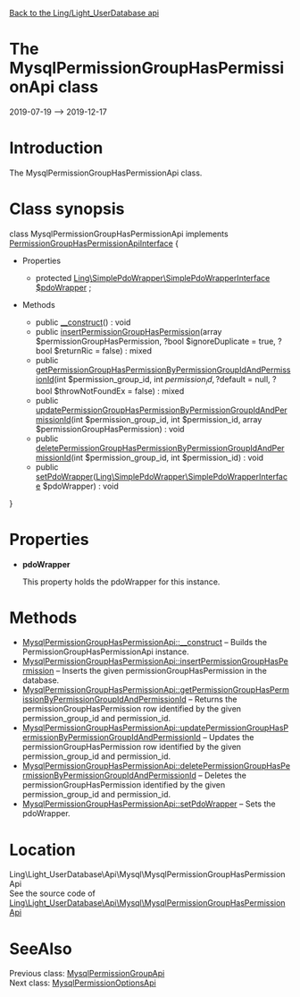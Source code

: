 [Back to the Ling/Light_UserDatabase api](https://github.com/lingtalfi/Light_UserDatabase/blob/master/doc/api/Ling/Light_UserDatabase.md)



The MysqlPermissionGroupHasPermissionApi class
================
2019-07-19 --> 2019-12-17






Introduction
============

The MysqlPermissionGroupHasPermissionApi class.



Class synopsis
==============


class <span class="pl-k">MysqlPermissionGroupHasPermissionApi</span> implements [PermissionGroupHasPermissionApiInterface](https://github.com/lingtalfi/Light_UserDatabase/blob/master/doc/api/Ling/Light_UserDatabase/Api/PermissionGroupHasPermissionApiInterface.md) {

- Properties
    - protected [Ling\SimplePdoWrapper\SimplePdoWrapperInterface](https://github.com/lingtalfi/SimplePdoWrapper/blob/master/doc/api/Ling/SimplePdoWrapper/SimplePdoWrapperInterface.md) [$pdoWrapper](#property-pdoWrapper) ;

- Methods
    - public [__construct](https://github.com/lingtalfi/Light_UserDatabase/blob/master/doc/api/Ling/Light_UserDatabase/Api/Mysql/MysqlPermissionGroupHasPermissionApi/__construct.md)() : void
    - public [insertPermissionGroupHasPermission](https://github.com/lingtalfi/Light_UserDatabase/blob/master/doc/api/Ling/Light_UserDatabase/Api/Mysql/MysqlPermissionGroupHasPermissionApi/insertPermissionGroupHasPermission.md)(array $permissionGroupHasPermission, ?bool $ignoreDuplicate = true, ?bool $returnRic = false) : mixed
    - public [getPermissionGroupHasPermissionByPermissionGroupIdAndPermissionId](https://github.com/lingtalfi/Light_UserDatabase/blob/master/doc/api/Ling/Light_UserDatabase/Api/Mysql/MysqlPermissionGroupHasPermissionApi/getPermissionGroupHasPermissionByPermissionGroupIdAndPermissionId.md)(int $permission_group_id, int $permission_id, ?$default = null, ?bool $throwNotFoundEx = false) : mixed
    - public [updatePermissionGroupHasPermissionByPermissionGroupIdAndPermissionId](https://github.com/lingtalfi/Light_UserDatabase/blob/master/doc/api/Ling/Light_UserDatabase/Api/Mysql/MysqlPermissionGroupHasPermissionApi/updatePermissionGroupHasPermissionByPermissionGroupIdAndPermissionId.md)(int $permission_group_id, int $permission_id, array $permissionGroupHasPermission) : void
    - public [deletePermissionGroupHasPermissionByPermissionGroupIdAndPermissionId](https://github.com/lingtalfi/Light_UserDatabase/blob/master/doc/api/Ling/Light_UserDatabase/Api/Mysql/MysqlPermissionGroupHasPermissionApi/deletePermissionGroupHasPermissionByPermissionGroupIdAndPermissionId.md)(int $permission_group_id, int $permission_id) : void
    - public [setPdoWrapper](https://github.com/lingtalfi/Light_UserDatabase/blob/master/doc/api/Ling/Light_UserDatabase/Api/Mysql/MysqlPermissionGroupHasPermissionApi/setPdoWrapper.md)([Ling\SimplePdoWrapper\SimplePdoWrapperInterface](https://github.com/lingtalfi/SimplePdoWrapper/blob/master/doc/api/Ling/SimplePdoWrapper/SimplePdoWrapperInterface.md) $pdoWrapper) : void

}




Properties
=============

- <span id="property-pdoWrapper"><b>pdoWrapper</b></span>

    This property holds the pdoWrapper for this instance.
    
    



Methods
==============

- [MysqlPermissionGroupHasPermissionApi::__construct](https://github.com/lingtalfi/Light_UserDatabase/blob/master/doc/api/Ling/Light_UserDatabase/Api/Mysql/MysqlPermissionGroupHasPermissionApi/__construct.md) &ndash; Builds the PermissionGroupHasPermissionApi instance.
- [MysqlPermissionGroupHasPermissionApi::insertPermissionGroupHasPermission](https://github.com/lingtalfi/Light_UserDatabase/blob/master/doc/api/Ling/Light_UserDatabase/Api/Mysql/MysqlPermissionGroupHasPermissionApi/insertPermissionGroupHasPermission.md) &ndash; Inserts the given permissionGroupHasPermission in the database.
- [MysqlPermissionGroupHasPermissionApi::getPermissionGroupHasPermissionByPermissionGroupIdAndPermissionId](https://github.com/lingtalfi/Light_UserDatabase/blob/master/doc/api/Ling/Light_UserDatabase/Api/Mysql/MysqlPermissionGroupHasPermissionApi/getPermissionGroupHasPermissionByPermissionGroupIdAndPermissionId.md) &ndash; Returns the permissionGroupHasPermission row identified by the given permission_group_id and permission_id.
- [MysqlPermissionGroupHasPermissionApi::updatePermissionGroupHasPermissionByPermissionGroupIdAndPermissionId](https://github.com/lingtalfi/Light_UserDatabase/blob/master/doc/api/Ling/Light_UserDatabase/Api/Mysql/MysqlPermissionGroupHasPermissionApi/updatePermissionGroupHasPermissionByPermissionGroupIdAndPermissionId.md) &ndash; Updates the permissionGroupHasPermission row identified by the given permission_group_id and permission_id.
- [MysqlPermissionGroupHasPermissionApi::deletePermissionGroupHasPermissionByPermissionGroupIdAndPermissionId](https://github.com/lingtalfi/Light_UserDatabase/blob/master/doc/api/Ling/Light_UserDatabase/Api/Mysql/MysqlPermissionGroupHasPermissionApi/deletePermissionGroupHasPermissionByPermissionGroupIdAndPermissionId.md) &ndash; Deletes the permissionGroupHasPermission identified by the given permission_group_id and permission_id.
- [MysqlPermissionGroupHasPermissionApi::setPdoWrapper](https://github.com/lingtalfi/Light_UserDatabase/blob/master/doc/api/Ling/Light_UserDatabase/Api/Mysql/MysqlPermissionGroupHasPermissionApi/setPdoWrapper.md) &ndash; Sets the pdoWrapper.





Location
=============
Ling\Light_UserDatabase\Api\Mysql\MysqlPermissionGroupHasPermissionApi<br>
See the source code of [Ling\Light_UserDatabase\Api\Mysql\MysqlPermissionGroupHasPermissionApi](https://github.com/lingtalfi/Light_UserDatabase/blob/master/Api/Mysql/MysqlPermissionGroupHasPermissionApi.php)



SeeAlso
==============
Previous class: [MysqlPermissionGroupApi](https://github.com/lingtalfi/Light_UserDatabase/blob/master/doc/api/Ling/Light_UserDatabase/Api/Mysql/MysqlPermissionGroupApi.md)<br>Next class: [MysqlPermissionOptionsApi](https://github.com/lingtalfi/Light_UserDatabase/blob/master/doc/api/Ling/Light_UserDatabase/Api/Mysql/MysqlPermissionOptionsApi.md)<br>
